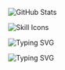 

![GitHub Stats](https://github-readme-stats.vercel.app/api?username=getkino&show_icons=true&theme=radical)

<img src="https://skillicons.dev/icons?i=python,bash,javascript,html,css" alt="Skill Icons">


![Typing SVG](https://readme-typing-svg.demolab.com?font=Fira+Code&size=22&pause=1000&color=F75C7E&center=true&vCenter=true&width=435&lines=Python+Developer;Automation+Enthusiast;GUI+Craftsman)

![Typing SVG](https://readme-typing-svg.demolab.com?font=Fira+Code&size=22&pause=1000&color=39D3EF&center=true&vCenter=true&width=500&lines=Merhaba+ben+Hüseyin+(getkino);Python+ve+GUI+Ustası;+Otomasyon+Araçları+Geliştiricisi;PDF+%26+SVG+İşleme+Uzmanı;Kullanıcı+Odaklı+Ara+Yüz+Tasarımcısı;Yaratıcı+ve+Çözüm+Odaklı;Multimedya+ve+Markalaşma+Meraklısı)
